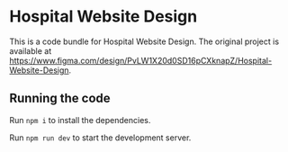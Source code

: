 
  # Hospital Website Design

  This is a code bundle for Hospital Website Design. The original project is available at https://www.figma.com/design/PvLW1X20d0SD16pCXknapZ/Hospital-Website-Design.

  ## Running the code

  Run `npm i` to install the dependencies.

  Run `npm run dev` to start the development server.
  